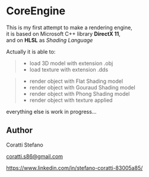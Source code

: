 CoreEngine
====================================
This is my first attempt to make a rendering engine, <br />
it is based on Microsoft C++ library **DirectX 11**, <br />
and on **HLSL** as _Shading Language_ <br />

Actually it is able to:
> - load 3D model with extension .obj 
> - load texture  with extension .dds

> - render object with Flat Shading model
> - render object with Gouraud Shading model
> - render object with Phong Shading model
> - render object with texture applied

everything else is work in progress...

Author
-----------------
Coratti Stefano


coratti.s86@gmail.com

https://www.linkedin.com/in/stefano-coratti-83005a85/
